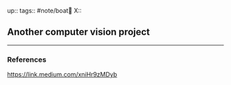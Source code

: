 up::
tags:: #note/boat🚤 
X:: 

## Another computer vision project



---
### References



https://link.medium.com/xniHr9zMDyb